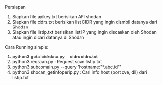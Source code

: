 Persiapan
1. Siapkan file apikey.txt berisikan API shodan
2. Siapkan file cidrs.txt berisikan list CIDR yang ingin diambil datanya dari Shodan
3. Siapkan file listip.txt berisikan list IP yang ingin discankan oleh Shodan atau ingin dicari datanya di Shodan

Cara Running simple:
1. python3 getallcidrdata.py --cidrs cidrs.txt
2. python3 reqscan.py : Request scan listip.txt
3. python3 subdomain.py --query 'hostname:"*.abc.id"'
4. python3 shodan_getinfoperip.py : Cari info host (port,cve, dll) dari listip.txt
   
